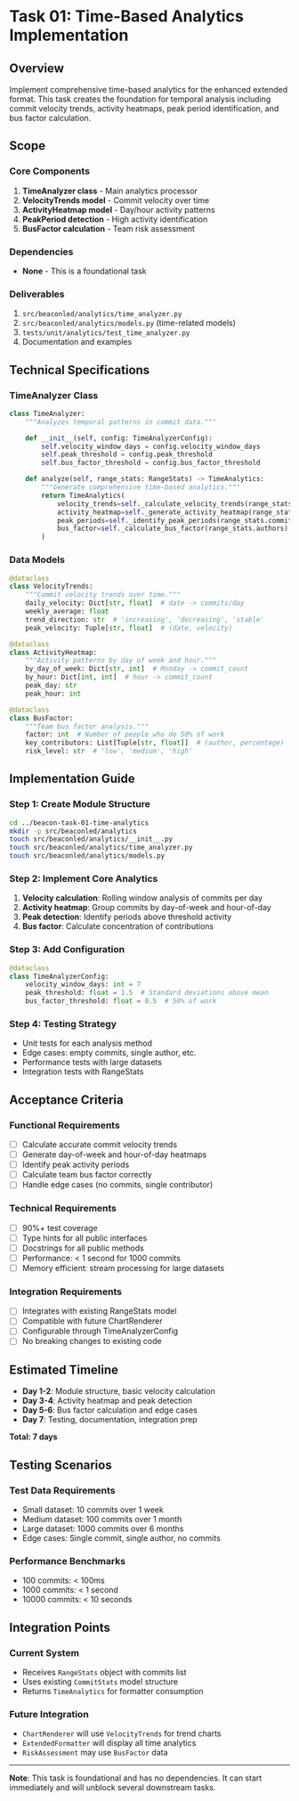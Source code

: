 # Task 01: Time-Based Analytics Implementation

## Overview

Implement comprehensive time-based analytics for the enhanced extended format. This task creates the foundation for temporal analysis including commit velocity trends, activity heatmaps, peak period identification, and bus factor calculation.

## Scope

### Core Components
1. **TimeAnalyzer class** - Main analytics processor
2. **VelocityTrends model** - Commit velocity over time
3. **ActivityHeatmap model** - Day/hour activity patterns
4. **PeakPeriod detection** - High activity identification
5. **BusFactor calculation** - Team risk assessment

### Dependencies
- **None** - This is a foundational task

### Deliverables
1. `src/beaconled/analytics/time_analyzer.py`
2. `src/beaconled/analytics/models.py` (time-related models)
3. `tests/unit/analytics/test_time_analyzer.py`
4. Documentation and examples

## Technical Specifications

### TimeAnalyzer Class
```python
class TimeAnalyzer:
    """Analyzes temporal patterns in commit data."""

    def __init__(self, config: TimeAnalyzerConfig):
        self.velocity_window_days = config.velocity_window_days
        self.peak_threshold = config.peak_threshold
        self.bus_factor_threshold = config.bus_factor_threshold

    def analyze(self, range_stats: RangeStats) -> TimeAnalytics:
        """Generate comprehensive time-based analytics."""
        return TimeAnalytics(
            velocity_trends=self._calculate_velocity_trends(range_stats.commits),
            activity_heatmap=self._generate_activity_heatmap(range_stats.commits),
            peak_periods=self._identify_peak_periods(range_stats.commits),
            bus_factor=self._calculate_bus_factor(range_stats.authors)
        )
```

### Data Models
```python
@dataclass
class VelocityTrends:
    """Commit velocity trends over time."""
    daily_velocity: Dict[str, float]  # date -> commits/day
    weekly_average: float
    trend_direction: str  # 'increasing', 'decreasing', 'stable'
    peak_velocity: Tuple[str, float]  # (date, velocity)

@dataclass
class ActivityHeatmap:
    """Activity patterns by day of week and hour."""
    by_day_of_week: Dict[str, int]  # Monday -> commit_count
    by_hour: Dict[int, int]  # hour -> commit_count
    peak_day: str
    peak_hour: int

@dataclass
class BusFactor:
    """Team bus factor analysis."""
    factor: int  # Number of people who do 50% of work
    key_contributors: List[Tuple[str, float]]  # (author, percentage)
    risk_level: str  # 'low', 'medium', 'high'
```

## Implementation Guide

### Step 1: Create Module Structure
```bash
cd ../beacon-task-01-time-analytics
mkdir -p src/beaconled/analytics
touch src/beaconled/analytics/__init__.py
touch src/beaconled/analytics/time_analyzer.py
touch src/beaconled/analytics/models.py
```

### Step 2: Implement Core Analytics
1. **Velocity calculation**: Rolling window analysis of commits per day
2. **Activity heatmap**: Group commits by day-of-week and hour-of-day
3. **Peak detection**: Identify periods above threshold activity
4. **Bus factor**: Calculate concentration of contributions

### Step 3: Add Configuration
```python
@dataclass
class TimeAnalyzerConfig:
    velocity_window_days: int = 7
    peak_threshold: float = 1.5  # Standard deviations above mean
    bus_factor_threshold: float = 0.5  # 50% of work
```

### Step 4: Testing Strategy
- Unit tests for each analysis method
- Edge cases: empty commits, single author, etc.
- Performance tests with large datasets
- Integration tests with RangeStats

## Acceptance Criteria

### Functional Requirements
- [ ] Calculate accurate commit velocity trends
- [ ] Generate day-of-week and hour-of-day heatmaps
- [ ] Identify peak activity periods
- [ ] Calculate team bus factor correctly
- [ ] Handle edge cases (no commits, single contributor)

### Technical Requirements
- [ ] 90%+ test coverage
- [ ] Type hints for all public interfaces
- [ ] Docstrings for all public methods
- [ ] Performance: < 1 second for 1000 commits
- [ ] Memory efficient: stream processing for large datasets

### Integration Requirements
- [ ] Integrates with existing RangeStats model
- [ ] Compatible with future ChartRenderer
- [ ] Configurable through TimeAnalyzerConfig
- [ ] No breaking changes to existing code

## Estimated Timeline

- **Day 1-2**: Module structure, basic velocity calculation
- **Day 3-4**: Activity heatmap and peak detection
- **Day 5-6**: Bus factor calculation and edge cases
- **Day 7**: Testing, documentation, integration prep

**Total: 7 days**

## Testing Scenarios

### Test Data Requirements
- Small dataset: 10 commits over 1 week
- Medium dataset: 100 commits over 1 month
- Large dataset: 1000 commits over 6 months
- Edge cases: Single commit, single author, no commits

### Performance Benchmarks
- 100 commits: < 100ms
- 1000 commits: < 1 second
- 10000 commits: < 10 seconds

## Integration Points

### Current System
- Receives `RangeStats` object with commits list
- Uses existing `CommitStats` model structure
- Returns `TimeAnalytics` for formatter consumption

### Future Integration
- `ChartRenderer` will use `VelocityTrends` for trend charts
- `ExtendedFormatter` will display all time analytics
- `RiskAssessment` may use `BusFactor` data

---

**Note**: This task is foundational and has no dependencies. It can start immediately and will unblock several downstream tasks.
